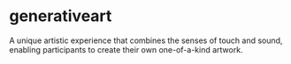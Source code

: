 # generativeart
A unique artistic experience that combines the senses of touch and sound, enabling participants to create their own one-of-a-kind artwork.
